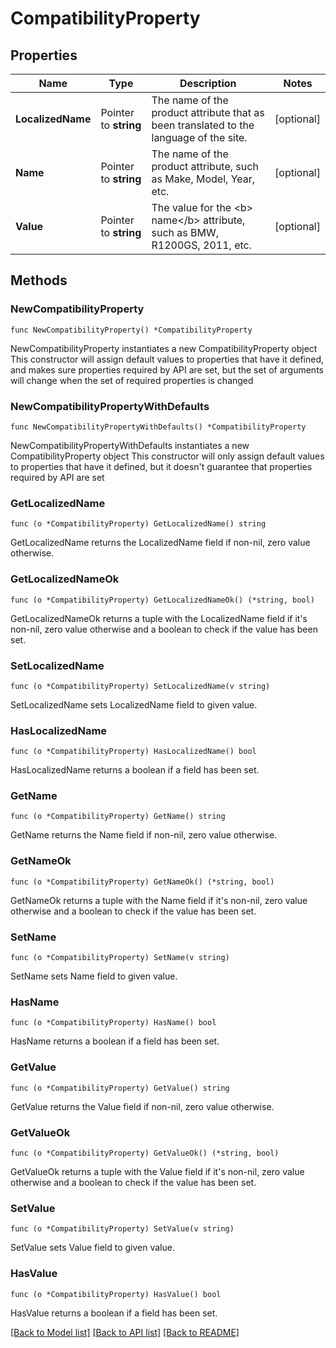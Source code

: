 # CompatibilityProperty

## Properties

Name | Type | Description | Notes
------------ | ------------- | ------------- | -------------
**LocalizedName** | Pointer to **string** | The name of the product attribute that as been translated to the language of the site. | [optional] 
**Name** | Pointer to **string** | The name of the product attribute, such as Make, Model, Year, etc. | [optional] 
**Value** | Pointer to **string** | The value for the &lt;b&gt; name&lt;/b&gt; attribute, such as BMW, R1200GS, 2011, etc. | [optional] 

## Methods

### NewCompatibilityProperty

`func NewCompatibilityProperty() *CompatibilityProperty`

NewCompatibilityProperty instantiates a new CompatibilityProperty object
This constructor will assign default values to properties that have it defined,
and makes sure properties required by API are set, but the set of arguments
will change when the set of required properties is changed

### NewCompatibilityPropertyWithDefaults

`func NewCompatibilityPropertyWithDefaults() *CompatibilityProperty`

NewCompatibilityPropertyWithDefaults instantiates a new CompatibilityProperty object
This constructor will only assign default values to properties that have it defined,
but it doesn't guarantee that properties required by API are set

### GetLocalizedName

`func (o *CompatibilityProperty) GetLocalizedName() string`

GetLocalizedName returns the LocalizedName field if non-nil, zero value otherwise.

### GetLocalizedNameOk

`func (o *CompatibilityProperty) GetLocalizedNameOk() (*string, bool)`

GetLocalizedNameOk returns a tuple with the LocalizedName field if it's non-nil, zero value otherwise
and a boolean to check if the value has been set.

### SetLocalizedName

`func (o *CompatibilityProperty) SetLocalizedName(v string)`

SetLocalizedName sets LocalizedName field to given value.

### HasLocalizedName

`func (o *CompatibilityProperty) HasLocalizedName() bool`

HasLocalizedName returns a boolean if a field has been set.

### GetName

`func (o *CompatibilityProperty) GetName() string`

GetName returns the Name field if non-nil, zero value otherwise.

### GetNameOk

`func (o *CompatibilityProperty) GetNameOk() (*string, bool)`

GetNameOk returns a tuple with the Name field if it's non-nil, zero value otherwise
and a boolean to check if the value has been set.

### SetName

`func (o *CompatibilityProperty) SetName(v string)`

SetName sets Name field to given value.

### HasName

`func (o *CompatibilityProperty) HasName() bool`

HasName returns a boolean if a field has been set.

### GetValue

`func (o *CompatibilityProperty) GetValue() string`

GetValue returns the Value field if non-nil, zero value otherwise.

### GetValueOk

`func (o *CompatibilityProperty) GetValueOk() (*string, bool)`

GetValueOk returns a tuple with the Value field if it's non-nil, zero value otherwise
and a boolean to check if the value has been set.

### SetValue

`func (o *CompatibilityProperty) SetValue(v string)`

SetValue sets Value field to given value.

### HasValue

`func (o *CompatibilityProperty) HasValue() bool`

HasValue returns a boolean if a field has been set.


[[Back to Model list]](../README.md#documentation-for-models) [[Back to API list]](../README.md#documentation-for-api-endpoints) [[Back to README]](../README.md)


